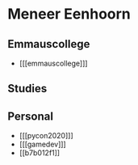 # Meneer Eenhoorn

## Emmauscollege
* [[[emmauscollege]]]

## Studies

## Personal
* [[[pycon2020]]]
* [[[gamedev]]]
* [[b7b012f1]]
